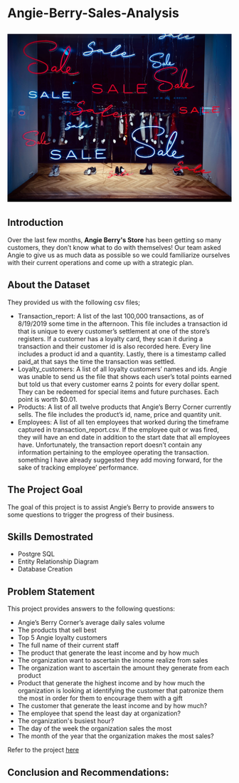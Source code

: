 # Angie-Berry-Sales-Analysis

![](Intro_Image.jpg)
---

## Introduction

Over the last few months, **Angie Berry's Store** has been getting so many customers, they don’t know what to do with themselves! Our team asked Angie to give us as much data as possible so we could familiarize ourselves with their current operations and come up with a strategic plan.

## About the Dataset
They provided us with the following csv files; 
- Transaction_report: A list of the last 100,000 transactions, as of 8/19/2019 some time in the afternoon.  This file includes a transaction id that is unique to every customer’s settlement at one of the store’s registers. If a customer has a loyalty card, they scan it during a transaction and their customer id is also recorded here.  Every line includes a product id and a quantity.  Lastly, there is a timestamp called paid_at that says the time the transaction was settled.
- Loyalty_customers:	A list of all loyalty customers’ names and ids.  Angie was unable to send us the file that shows each user’s total points earned but told us that every customer earns 2 points for every dollar spent.  They can be redeemed for special items and future purchases. Each point is worth $0.01.
- Products: A list of all twelve products that Angie’s Berry Corner currently sells. The file includes the product’s id, name, price and quantity unit.
- Employees: A list of all ten employees that worked during the timeframe captured in transaction_report.csv.  If the employee quit or was fired, they will have an end date in addition to the start date that all employees have.  Unfortunately, the transaction report doesn’t contain any information pertaining to the employee operating the transaction. something I have already suggested they add moving forward, for the sake of tracking employee’ performance. 

## The Project Goal
The goal of this project is to assist Angie’s Berry to provide answers to some questions to trigger the progress of their business.

## Skills Demostrated
- Postgre SQL
- Entity Relationship Diagram
- Database Creation

## Problem Statement
This project provides answers to the following questions: 

- Angie’s Berry Corner’s average daily sales volume
- The products that sell best
- Top 5 Angie loyalty customers
- The full name of their current staff
- The product that generate the least income and by how much
- The organization want to ascertain the income realize from sales
- The organization want to ascertain the amount they generate from each product
- Product that generate the highest income and by how much the organization is looking at identifying the customer that patronize them the most in order for them to encourage them with a gift
- The customer that generate the least income and by how much?
- The employee that spend the least day at organization?
- The organization's busiest hour?  
- The day of the week the organization sales the most
- The month of the year that the organization makes the most sales?


Refer to the project [here](https://github.com/Upkay/Angie-Berry-Sales-Project/blob/main/AngieBerry.md.sql)


## Conclusion and Recommendations: 






